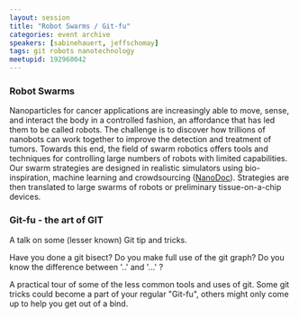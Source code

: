 ```yaml
---
layout: session
title: "Robot Swarms / Git-fu"
categories: event archive
speakers: [sabinehauert, jeffschomay]
tags: git robots nanotechnology
meetupid: 192960042
---
```


### Robot Swarms

Nanoparticles for cancer applications are increasingly able to move, sense, and interact 
the body in a controlled fashion, an affordance that has led them to be called robots. 
The challenge is to discover how trillions of nanobots can work together to improve the 
detection and treatment of tumors. Towards this end, the field of swarm robotics offers 
tools and techniques for controlling large numbers of robots with limited capabilities. 
Our swarm strategies are designed in realistic simulators using bio-inspiration, machine 
learning and crowdsourcing ([NanoDoc](http://nanodoc.org)). Strategies are then translated 
to large swarms of robots or preliminary tissue-on-a-chip devices.

### Git-fu - the art of GIT

A talk on some (lesser known) Git tip and tricks.

Have you done a git bisect? Do you make full use of the git graph? Do you know the 
difference between '..' and '...' ?

A practical tour of some of the less common tools and uses of git. Some git tricks could 
become a part of your regular "Git-fu", others might only come up to help you get out of 
a bind.